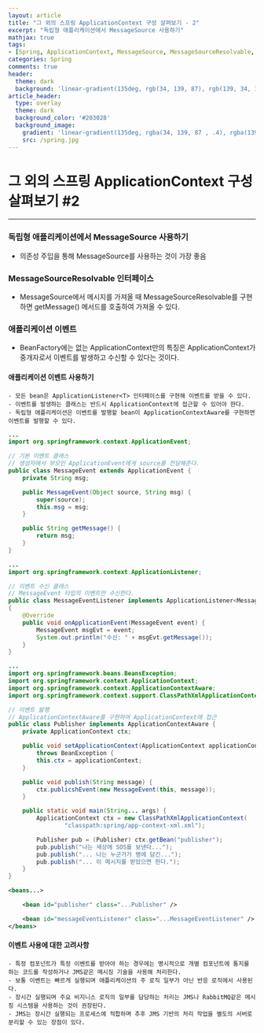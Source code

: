 ```yaml
---
layout: article
title: "그 외의 스프링 ApplicationContext 구성 살펴보기 - 2"
excerpt: "독립형 애플리케이션에서 MessageSource 사용하기"
mathjax: true
tags:
- [Spring, ApplicationContext, MessageSource, MessageSourceResolvable, ApplicationListener, ApplicationContextAware]
categories: Spring
comments: true
header:
  theme: dark
  background: 'linear-gradient(135deg, rgb(34, 139, 87), rgb(139, 34, 139))'
article_header:
  type: overlay
  theme: dark
  background_color: '#203028'
  background_image:
    gradient: 'linear-gradient(135deg, rgba(34, 139, 87 , .4), rgba(139, 34, 139, .4))'
    src: /spring.jpg
---
```


# 그 외의 스프링 ApplicationContext 구성 살펴보기 #2

---

### 독립형 애플리케이션에서 MessageSource 사용하기

- 의존성 주입을 통해 MessageSource를 사용하는 것이 가장 좋음


### MessageSourceResolvable 인터페이스

- MessageSource에서 메시지를 가져올 때 MessageSourceResolvable를 구현하면 getMessage() 메서드를 호출하여 가져올 수 있다.


### 애플리케이션 이벤트

- BeanFactory에는 없는 ApplicationContext만의 특징은 ApplicationContext가 중개자로서 이벤트를 발생하고 수신할 수 있다는 것이다.

#### 애플리케이션 이벤트 사용하기

	- 모든 bean은 ApplicationListener<T> 인터페이스를 구현해 이벤트를 받을 수 있다.
	- 이벤트를 발생하는 클래스는 반드시 ApplicationContext에 접근할 수 있어야 한다.
	- 독립형 애플리케이션은 이벤트를 발행할 bean이 ApplicationContextAware를 구현하면 이벤트를 발행할 수 있다.

```java
...
import org.springframework.context.ApplicationEvent;

// 기본 이벤트 클래스
// 생성자에서 부모인 ApplicationEvent에게 source를 전달해준다.
public class MessageEvent extends ApplicationEvent {
	private String msg;

	public MessageEvent(Object source, String msg) {
		super(source);
		this.msg = msg;
	}

	public String getMessage() {
		return msg;
	}
}
```

```java
...
import org.springframework.context.ApplicationListener;

// 이벤트 수신 클래스
// MessageEvent 타입의 이벤트만 수신한다.
public class MessageEventListener implements ApplicationListener<MessageEvent>
{
	@Override
	public void onApplicationEvent(MessageEvent event) {
		MessageEvent msgEvt = event;
		System.out.println("수신: " + msgEvt.getMessage());
	}
}
```

```java
...
import org.springframework.beans.BeansException;
import org.springframework.context.ApplicationContext;
import org.springframework.context.ApplicationContextAware;
import org.springframework.context.support.ClassPathXmlApplicationContext;

// 이벤트 밣행
// ApplicationContextAware를 구현하여 ApplicationContext에 접근
public class Publisher implements ApplicationContextAware {
	private ApplicationContext ctx;

	public void setApplicationContext(ApplicationContext applicationContext)
		throws BeanException {
		this.ctx = applicationContext;
	}

	public void publish(String message) {
		ctx.publicshEvent(new MessageEvent(this, message));
	}

	public static void main(String... args) {
		ApplicationContext ctx = new ClassPathXmlApplicationContext(
				"classpath:spring/app-context-xml.xml");

		Publisher pub = (Publisher) ctx.getBean("publisher");
		pub.publish("나는 세상에 SOS를 보낸다...");
		pub.publish("... 나는 누군가가 병에 담긴...");
		pub.publish("... 이 메시지를 받았으면 한다.");
	}
}
```

```xml
<beans...>

	<bean id="publisher" class="...Publisher" />

	<bean id="messageEventListener" class="...MessageEventListener" />
</beans>
```


#### 이벤트 사용에 대한 고려사항

	- 특정 컴포넌트가 특정 이벤트를 받아야 하는 경우에는 명시적으로 개별 컴포넌트에 통지를 하는 코드를 작성하거나 JMS같은 메시징 기술을 사용해 처리한다.
	- 보통 이벤트는 빠르게 실행되며 애플리케이션의 주 로직 일부가 아닌 반응 로직에서 사용된다.
	- 장시간 실행되며 주요 비지니스 로직의 일부를 담당하는 처리는 JMS나 RabbitMQ같은 메시징 시스템을 사용하는 것이 권장된다.
	- JMS는 장시간 실행되는 프로세스에 적합하며 추후 JMS 기반의 처리 작업을 별도의 서버로 분리할 수 있는 장점이 있다.
